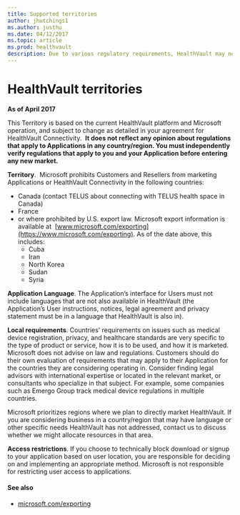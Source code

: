 ```yaml
---
title: Supported territories
author: jhutchings1
ms.author: justhu
ms.date: 04/12/2017
ms.topic: article
ms.prod: healthvault
description: Due to various regulatory requirements, HealthVault may not be available in your territory. Find out where you may market HealthVault on this page. 
---
```


HealthVault territories
=======================

**As of April 2017**

This Territory is based on the current HealthVault platform and Microsoft operation, and subject to change as detailed in your agreement for HealthVault Connectivity.  **It does not reflect any opinion about regulations that apply to Applications in any country/region. You must independently verify regulations that apply to you and your Application before entering any new market.**

**Territory**. 
Microsoft prohibits Customers and Resellers from marketing Applications or HealthVault Connectivity in the following countries:

-   Canada (contact TELUS about connecting with TELUS health space in Canada)
-   France
-   or where prohibited by U.S. export law. Microsoft export information is available at  [www.microsoft.com/exporting](https://www.microsoft.com/exporting). As of the date above, this includes:
    -   Cuba
    -   Iran
    -   North Korea
    -   Sudan
    -   Syria

**Application Language**. The Application’s interface for Users must not include languages that are not also available in HealthVault (the Application’s User instructions, notices, legal agreement and privacy statement must be in a language that HealthVault is also in).

**Local requirements**. Countries’ requirements on issues such as medical device registration, privacy, and healthcare standards are very specific to the type of product or service, how it is to be used, and how it is marketed. Microsoft does not advise on law and regulations. Customers should do their own evaluation of requirements that may apply to their Application for the countries they are considering operating in. Consider finding legal advisors with international expertise or located in the relevant market, or consultants who specialize in that subject. For example, some companies such as Emergo Group track medical device regulations in multiple countries.

Microsoft prioritizes regions where we plan to directly market HealthVault. If you are considering business in a country/region that may have language or other specific needs HealthVault has not addressed, contact us to discuss whether we might allocate resources in that area.

**Access restrictions**. If you choose to technically block download or signup to your application based on user location, you are responsible for deciding on and implementing an appropriate method. Microsoft is not responsible for restricting user access to applications.

#### See also

-   <a href="http://microsoft.com/exporting" id="RightRailLinkListSection_13992_19">microsoft.com/exporting</a>

